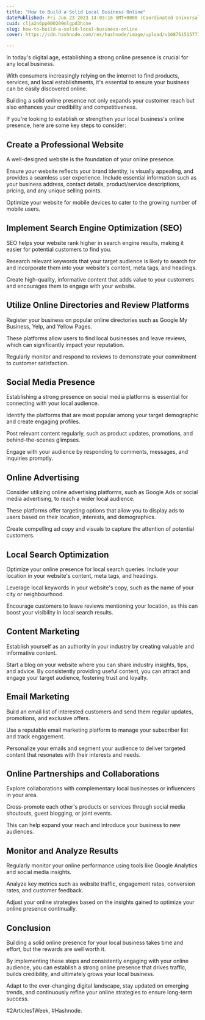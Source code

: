 ```yaml
---
title: "How to Build a Solid Local Business Online"
datePublished: Fri Jun 23 2023 14:03:16 GMT+0000 (Coordinated Universal Time)
cuid: clja2n6pp000209mlgpd3hcne
slug: how-to-build-a-solid-local-business-online
cover: https://cdn.hashnode.com/res/hashnode/image/upload/v1687615157710/260f9636-56b7-4245-a860-eaf7710c3901.png

---
```


In today's digital age, establishing a strong online presence is crucial for any local business.

With consumers increasingly relying on the internet to find products, services, and local establishments, it's essential to ensure your business can be easily discovered online.

Building a solid online presence not only expands your customer reach but also enhances your credibility and competitiveness.

If you're looking to establish or strengthen your local business's online presence, here are some key steps to consider:

## Create a Professional Website

A well-designed website is the foundation of your online presence.

Ensure your website reflects your brand identity, is visually appealing, and provides a seamless user experience. Include essential information such as your business address, contact details, product/service descriptions, pricing, and any unique selling points.

Optimize your website for mobile devices to cater to the growing number of mobile users.

## Implement Search Engine Optimization (SEO)

SEO helps your website rank higher in search engine results, making it easier for potential customers to find you.

Research relevant keywords that your target audience is likely to search for and incorporate them into your website's content, meta tags, and headings.

Create high-quality, informative content that adds value to your customers and encourages them to engage with your website.

## Utilize Online Directories and Review Platforms

Register your business on popular online directories such as Google My Business, Yelp, and Yellow Pages.

These platforms allow users to find local businesses and leave reviews, which can significantly impact your reputation.

Regularly monitor and respond to reviews to demonstrate your commitment to customer satisfaction.

## Social Media Presence

Establishing a strong presence on social media platforms is essential for connecting with your local audience.

Identify the platforms that are most popular among your target demographic and create engaging profiles.

Post relevant content regularly, such as product updates, promotions, and behind-the-scenes glimpses.

Engage with your audience by responding to comments, messages, and inquiries promptly.

## Online Advertising

Consider utilizing online advertising platforms, such as Google Ads or social media advertising, to reach a wider local audience.

These platforms offer targeting options that allow you to display ads to users based on their location, interests, and demographics.

Create compelling ad copy and visuals to capture the attention of potential customers.

## Local Search Optimization

Optimize your online presence for local search queries. Include your location in your website's content, meta tags, and headings.

Leverage local keywords in your website's copy, such as the name of your city or neighbourhood.

Encourage customers to leave reviews mentioning your location, as this can boost your visibility in local search results.

## Content Marketing

Establish yourself as an authority in your industry by creating valuable and informative content.

Start a blog on your website where you can share industry insights, tips, and advice. By consistently providing useful content, you can attract and engage your target audience, fostering trust and loyalty.

## Email Marketing

Build an email list of interested customers and send them regular updates, promotions, and exclusive offers.

Use a reputable email marketing platform to manage your subscriber list and track engagement.

Personalize your emails and segment your audience to deliver targeted content that resonates with their interests and needs.

## Online Partnerships and Collaborations

Explore collaborations with complementary local businesses or influencers in your area.

Cross-promote each other's products or services through social media shoutouts, guest blogging, or joint events.

This can help expand your reach and introduce your business to new audiences.

## Monitor and Analyze Results

Regularly monitor your online performance using tools like Google Analytics and social media insights.

Analyze key metrics such as website traffic, engagement rates, conversion rates, and customer feedback.

Adjust your online strategies based on the insights gained to optimize your online presence continually.

## Conclusion

Building a solid online presence for your local business takes time and effort, but the rewards are well worth it.

By implementing these steps and consistently engaging with your online audience, you can establish a strong online presence that drives traffic, builds credibility, and ultimately grows your local business.

Adapt to the ever-changing digital landscape, stay updated on emerging trends, and continuously refine your online strategies to ensure long-term success.

#2Articles1Week, #Hashnode.